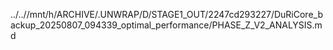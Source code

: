 ../..//mnt/h/ARCHIVE/.UNWRAP/D/STAGE1_OUT/2247cd293227/DuRiCore_backup_20250807_094339_optimal_performance/PHASE_Z_V2_ANALYSIS.md